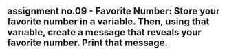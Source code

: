 ## assignment no.09 - Favorite Number: Store your favorite number in a variable. Then, using that variable, create a message that reveals your favorite number. Print that message.

